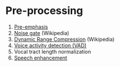 # Pre-processing

1.  [Pre-emphasis](Preprocessing/Pre-emphasis)
2. [Noise gate](https://en.wikipedia.org/wiki/Noise_gate) (Wikipedia)
3. [Dynamic Range Compression](https://en.wikipedia.org/wiki/Dynamic_range_compression) (Wikipedia)
2.  [Voice activity detection (VAD)](content:vad)
3.  Vocal tract length normalization
4.  [Speech enhancement](Speech_enhancement)
